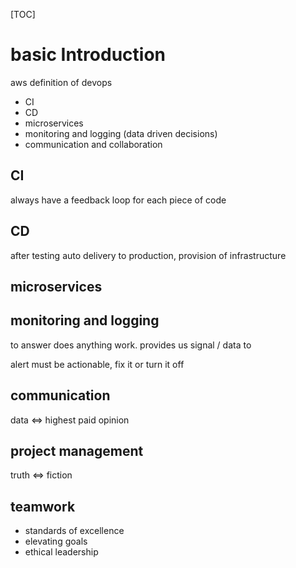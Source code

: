 [TOC]

# basic Introduction

aws definition of devops

- CI
- CD
- microservices
- monitoring and logging (data driven decisions)
- communication and collaboration

## CI

always have a feedback loop for each piece of code

## CD

after testing auto delivery to production, provision of infrastructure

## microservices

## monitoring and logging

to answer does anything work. provides us signal / data to

alert must be actionable, fix it or turn it off

## communication

data <=> highest paid opinion

## project management

truth <=> fiction

## teamwork

- standards of excellence
- elevating goals
- ethical leadership
